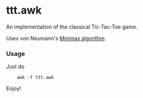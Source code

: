 # ttt.awk

An implementation of the classical Tic-Tac-Toe game.

Uses von Neumann's [Minimax algorithm](http://en.wikipedia.org/wiki/Minimax).

### Usage

Just do

        awk -f ttt.awk

Enjoy!

